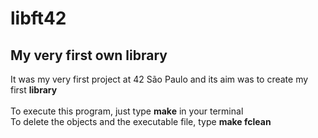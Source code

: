# libft42
## My very first own library<br>
It was my very first project at 42 São Paulo and its aim was to create my first **library**<br>
<br>
To execute this program, just type **make** in your terminal<br>
To delete the objects and the executable file, type **make fclean**<br>

